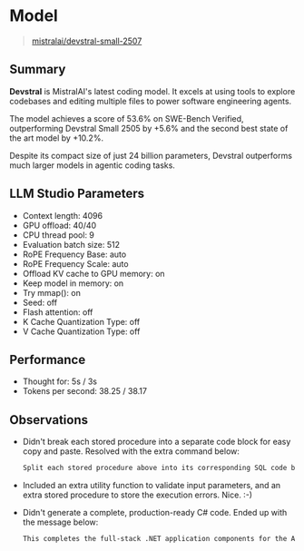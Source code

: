 # Model

> [mistralai/devstral-small-2507](https://lmstudio.ai/models/mistralai/devstral-small-2507)

## Summary

**Devstral** is MistralAI's latest coding model. It excels at using tools to explore codebases and editing multiple files to power software engineering agents.

The model achieves a score of 53.6% on SWE-Bench Verified, outperforming Devstral Small 2505 by +5.6% and the second best state of the art model by +10.2%.

Despite its compact size of just 24 billion parameters, Devstral outperforms much larger models in agentic coding tasks.

## LLM Studio Parameters

- Context length: 4096
- GPU offload: 40/40
- CPU thread pool: 9
- Evaluation batch size: 512
- RoPE Frequency Base: auto
- RoPE Frequency Scale: auto
- Offload KV cache to GPU memory: on
- Keep model in memory: on
- Try mmap(): on
- Seed: off
- Flash attention: off
- K Cache Quantization Type: off
- V Cache Quantization Type: off

## Performance

- Thought for: 5s / 3s
- Tokens per second: 38.25 / 38.17

## Observations

- Didn't break each stored procedure into a separate code block for easy copy and paste. Resolved with the extra command below:

    ```txt
    Split each stored procedure above into its corresponding SQL code block.
    ```

- Included an extra utility function to validate input parameters, and an extra stored procedure to store the execution errors. Nice. :-)
- Didn't generate a complete, production-ready C# code. Ended up with the message below:

    ```txt
    This completes the full-stack .NET application components for the Activity table. Each component is designed following best practices and includes proper validation and testing mechanisms.
    ```

